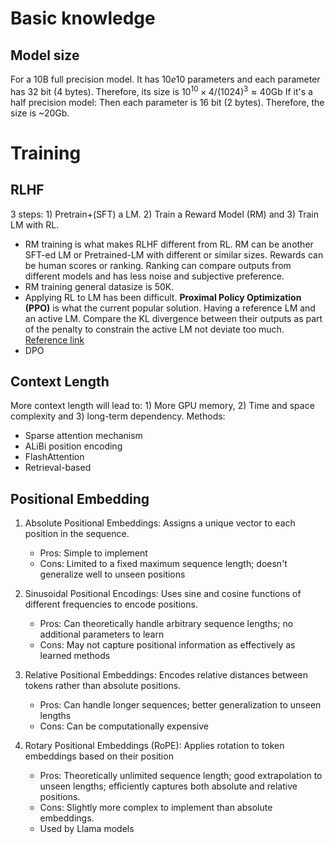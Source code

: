 # Basic knowledge
## Model size
For a 10B full precision model. It has $10e10$ parameters and each parameter has 32 bit (4 bytes). Therefore, its size is $10^{10} \times 4 /(1024)^3 \approx 40\text{Gb}$
If it's a half precision model: Then each parameter is 16 bit (2 bytes). Therefore, the size is ~20Gb.

# Training
## RLHF
3 steps: 1) Pretrain+(SFT) a LM. 2) Train a Reward Model (RM) and 3) Train LM with RL.
- RM training is what makes RLHF different from RL. RM can be another SFT-ed LM or Pretrained-LM 
with different or similar sizes.
Rewards can be human scores or ranking. Ranking can compare outputs from different models and has 
less noise and subjective preference.
- RM training general datasize is 50K.
- Applying RL to LM has been difficult. **Proximal Policy Optimization (PPO)** is what the current popular 
solution. Having a reference LM and an active LM. Compare the KL divergence between their outputs as 
part of the penalty to constrain the active LM not deviate too much.
[Reference link](https://huggingface.co/docs/trl/main/en/quickstart)
- DPO

## Context Length
More context length will lead to: 1) More GPU memory, 2) Time and space complexity and 3) long-term dependency.
Methods:
- Sparse attention mechanism
- ALiBi position encoding
- FlashAttention
- Retrieval-based

## Positional Embedding
1. Absolute Positional Embeddings: Assigns a unique vector to each position in the sequence.
    - Pros: Simple to implement
    - Cons: Limited to a fixed maximum sequence length; doesn't generalize well to unseen positions

2. Sinusoidal Positional Encodings: Uses sine and cosine functions of different frequencies to encode positions.
    - Pros: Can theoretically handle arbitrary sequence lengths; no additional parameters to learn
    - Cons: May not capture positional information as effectively as learned methods

3. Relative Positional Embeddings: Encodes relative distances between tokens rather than absolute positions.
    - Pros: Can handle longer sequences; better generalization to unseen lengths
    - Cons: Can be computationally expensive

4. Rotary Positional Embeddings (RoPE): Applies rotation to token embeddings based on their position
    - Pros: Theoretically unlimited sequence length; good extrapolation to unseen lengths; efficiently captures both absolute and relative positions.
    - Cons: Slightly more complex to implement than absolute embeddings.
    - Used by Llama models



